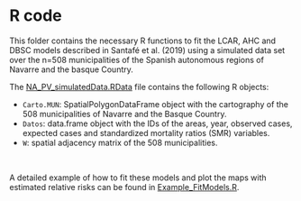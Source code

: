 # R code
This folder contains the necessary R functions to fit the LCAR, AHC and DBSC models described in Santafé et al. (2019) using a simulated data set over the n=508 municipalities of the Spanish autonomous regions of Navarre and the basque Country.

The [NA_PV_simulatedData.RData](https://github.com/spatialstatisticsupna/DBSC_article/blob/master/R/NA_PV_simulatedData.RData) file contains the following R objects:
- ```Carto.MUN```: SpatialPolygonDataFrame object with the cartography of the 508 municipalities of Navarre and the Basque Country.
- ```Datos```: data.frame object with the IDs of the areas, year, observed cases, expected cases and standardized mortality ratios (SMR) variables.
- ```W```: spatial adjacency matrix of the 508 municipalities.

<br>

A detailed example of how to fit these models and plot the maps with estimated relative risks can be found in [Example_FitModels.R](https://github.com/spatialstatisticsupna/DBSC_article/blob/master/R/Example_FitModels.R).
